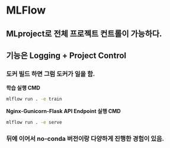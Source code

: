# MLFlow
## MLproject로 전체 프로젝트 컨트롤이 가능하다.
## 기능은 Logging + Project Control
### 도커 빌드 하면 그럼 도커가 일을 함.
**학습 실행 CMD**    
~~~sh
mlflow run . -e train
~~~
**Nginx-Gunicorn-Flask API Endpoint 실행 CMD**   
~~~sh
mlflow run . -e serve
~~~
### 뒤에 이어서 no-conda 버전이랑 다양하게 진행한 경험이 있음.
